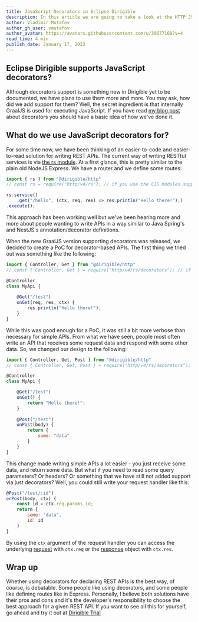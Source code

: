 ```yaml
---
title: JavaScript Decorators in Eclipse Dirigible
description: In this article we are going to take a look at the HTTP JS decorators of Eclipse Dirigible
author: Vladimir Mutafov
author_gh_user: vmutafov
author_avatar: https://avatars.githubusercontent.com/u/39677168?v=4
read_time: 4 min
publish_date: January 17, 2023
---
```


## Eclipse Dirigible supports JavaScript decorators?

Although decorators support is something new in Dirigible yet to be documented, we have plans to use them more and more. You may ask, how did we add support for them? Well, the secret ingredient is that internally GraalJS is used for executing JavaScript. If you have read [my blog post](https://vmutafov.com/graaljs-decorators) about decorators you should have a basic idea of how we've done it.

## What do we use JavaScript decorators for?

For some time now, we have been thinking of an easier-to-code and easier-to-read solution for writing REST APIs. The current way of writing RESTful services is via [the rs module](https://www.dirigible.io/api/http/rs/). At a first glance, this is pretty similar to the plain old NodeJS Express. We have a router and we define some routes:

```javascript
import { rs } from "@dirigible/http"
// const rs = require("http/v4/rs"); // if you use the CJS modules support

rs.service()
    .get("/hello", (ctx, req, res) => res.println("Hello there!");)
.execute();
```

This approach has been working well but we've been hearing more and more about people wanting to write APIs in a way similar to Java Spring's and NestJS's annotation/decorator definitions.

When the new GraalJS version supporting decorators was released, we decided to create a PoC for decorator-based APIs. The first thing we tried out was something like the following:

```javascript
import { Controller, Get } from "@dirigible/http"
// const { Controller, Get } = require("http/v4/rs/decorators"); // if you use the CJS modules support

@Controller
class MyApi {
    
    @Get("/test")
    onGet(req, res, ctx) {
        res.println("Hello there!");
    }
}
```

While this was good enough for a PoC, it was still a bit more verbose than necessary for simple APIs. From what we have seen, people most often write an API that receives some request data and respond with some other data. So, we changed our design to the following:

```javascript
import { Controller, Get, Post } from "@dirigible/http"
// const { Controller, Get, Post } = require("http/v4/rs/decorators"); // if you use the CJS modules support

@Controller
class MyApi {

    @Get("/test")
    onGet() {
        return "Hello there!";
    }
    
    @Post("/test")
    onPost(body) {
        return {
            some: "data"
        }
    }
}
```

This change made writing simple APIs a lot easier - you just receive some data, and return some data. But what if you need to read some query parameters? Or headers? Or something that we have still not added support via just decorators? Well, you could still write your request handler like this:

```javascript
@Post("/test/:id")
onPost(body, ctx) {
    const id = ctx.req.params.id;
    return {
        some: "data",
        id: id
    }
}
```

By using the `ctx` argument of the request handler you can access the underlying [request](https://www.dirigible.io/api/http/request/) with `ctx.req` or the [response](https://www.dirigible.io/api/http/response/) object with `ctx.res`.

## Wrap up
Whether using decorators for declaring REST APIs is the best way, of course, is debatable. Some people like using decorators, and some people like defining routes like in Express. Personally, I believe both solutions have their pros and cons and it's the developer's responsibility to choose the best approach for a given REST API. If you want to see all this for yourself, go ahead and try it out at [Dirigible Trial](https://trial.apps.dirigible.io/)
